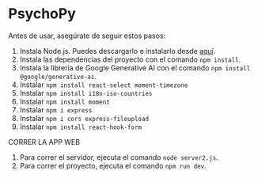 # PsychoPy

Antes de usar, asegúrate de seguir estos pasos:

1. Instala Node.js. Puedes descargarlo e instalarlo desde [aquí](https://nodejs.org/en/download).
2. Instala las dependencias del proyecto con el comando `npm install`.
3. Instala la librería de Google Generative AI con el comando `npm install @google/generative-ai`.
4. Instalar `npm install react-select moment-timezone`
5. Instalar `npm install i18n-iso-countries`
6. Instalar `npm install moment`
7. Instalar `npm i express`
8. Instalar `npm i cors express-fileupload`
9. Instalar `npm install react-hook-form`

CORRER LA APP WEB
1. Para correr el servidor, ejecuta el comando `node server2.js`.
2. Para correr el proyecto, ejecuta el comando `npm run dev`.
